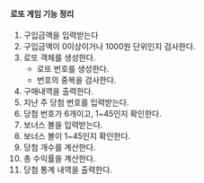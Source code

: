 #### 로또 게임 기능 정리

1. 구입금액을 입력받는다
2. 구입금액이 0이상이거나 1000원 단위인지 검사한다.
3. 로또 객체를 생성한다.
   - 로또 번호를 생성한다.
   - 번호의 중복을 검사한다.
4. 구매내역을 출력한다.
5. 지난 주 당첨 번호를 입력받는다.
6. 당첨 번호가 6개이고, 1~45인지 확인한다.
7. 보너스 볼을 입력받는다.
8. 보너스 볼이 1~45인지 확인한다.
9. 당첨 개수를 계산한다.
10. 총 수익률을 계산한다.
11. 당첨 통계 내역을 출력한다.